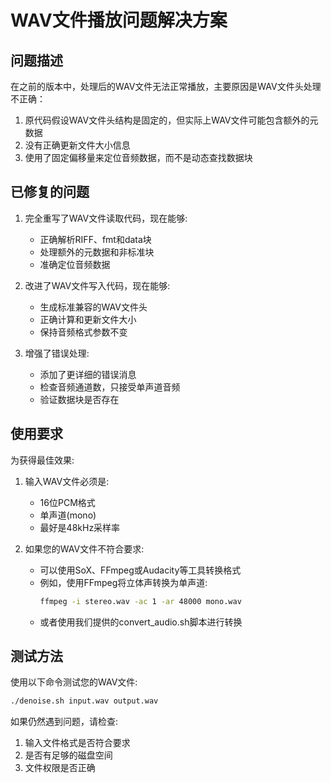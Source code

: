 # WAV文件播放问题解决方案

## 问题描述

在之前的版本中，处理后的WAV文件无法正常播放，主要原因是WAV文件头处理不正确：

1. 原代码假设WAV文件头结构是固定的，但实际上WAV文件可能包含额外的元数据
2. 没有正确更新文件大小信息
3. 使用了固定偏移量来定位音频数据，而不是动态查找数据块

## 已修复的问题

1. 完全重写了WAV文件读取代码，现在能够:
   - 正确解析RIFF、fmt和data块
   - 处理额外的元数据和非标准块
   - 准确定位音频数据

2. 改进了WAV文件写入代码，现在能够:
   - 生成标准兼容的WAV文件头
   - 正确计算和更新文件大小
   - 保持音频格式参数不变

3. 增强了错误处理:
   - 添加了更详细的错误消息
   - 检查音频通道数，只接受单声道音频
   - 验证数据块是否存在

## 使用要求

为获得最佳效果:

1. 输入WAV文件必须是:
   - 16位PCM格式
   - 单声道(mono)
   - 最好是48kHz采样率

2. 如果您的WAV文件不符合要求:
   - 可以使用SoX、FFmpeg或Audacity等工具转换格式
   - 例如，使用FFmpeg将立体声转换为单声道:
     ```bash
     ffmpeg -i stereo.wav -ac 1 -ar 48000 mono.wav
     ```
   - 或者使用我们提供的convert_audio.sh脚本进行转换

## 测试方法

使用以下命令测试您的WAV文件:

```bash
./denoise.sh input.wav output.wav
```

如果仍然遇到问题，请检查:
1. 输入文件格式是否符合要求
2. 是否有足够的磁盘空间
3. 文件权限是否正确 